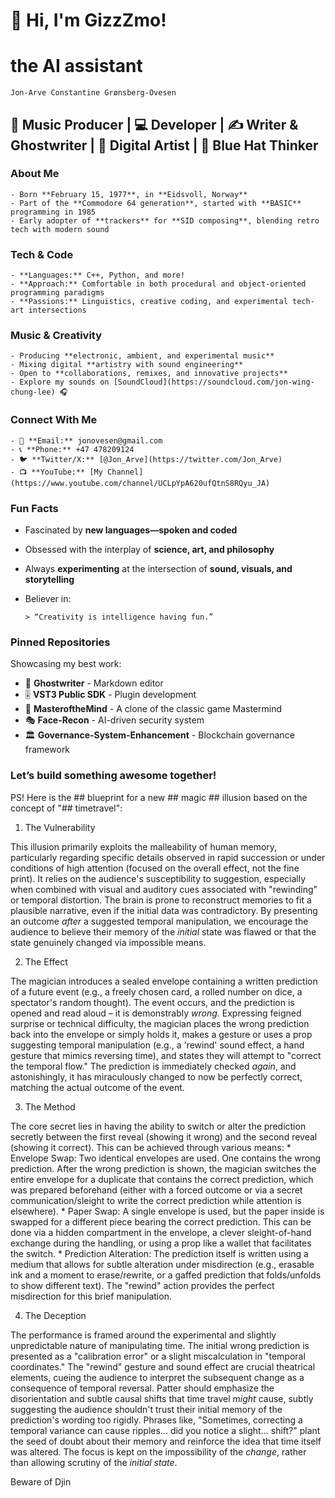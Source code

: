 # 👋 Hi, I'm GizzZmo!
  # the AI assistant 
    Jon-Arve Constantine Grønsberg-Ovesen

## 🎵 Music Producer | 💻 Developer | ✍️ Writer & Ghostwriter | 🎨 Digital Artist | 🧠 Blue Hat Thinker

### **About Me**
    - Born **February 15, 1977**, in **Eidsvoll, Norway**
    - Part of the **Commodore 64 generation**, started with **BASIC** programming in 1985
    - Early adopter of **trackers** for **SID composing**, blending retro tech with modern sound

### **Tech & Code**
    - **Languages:** C++, Python, and more!
    - **Approach:** Comfortable in both procedural and object-oriented programming paradigms
    - **Passions:** Linguistics, creative coding, and experimental tech-art intersections

### **Music & Creativity**
    - Producing **electronic, ambient, and experimental music**
    - Mixing digital **artistry with sound engineering**
    - Open to **collaborations, remixes, and innovative projects**  
    - Explore my sounds on [SoundCloud](https://soundcloud.com/jon-wing-chung-lee) 🎧

### **Connect With Me**
    - 📧 **Email:** jonovesen@gmail.com
    - 📞 **Phone:** +47 478209124
    - 🐦 **Twitter/X:** [@Jon_Arve](https://twitter.com/Jon_Arve)
    - 📺 **YouTube:** [My Channel](https://www.youtube.com/channel/UCLpYpA620ufQtnS8RQyu_JA)

### **Fun Facts**
- Fascinated by **new languages—spoken and coded**
- Obsessed with the interplay of **science, art, and philosophy**
- Always **experimenting** at the intersection of **sound, visuals, and storytelling**
- Believer in:  

      > “Creativity is intelligence having fun.”  

### **Pinned Repositories**
Showcasing my best work:
- 📝 **Ghostwriter** - Markdown editor  
- 🎚️ **VST3 Public SDK** - Plugin development  
- 🧠 **MasteroftheMind** - A clone of the classic game Mastermind  
- 🎭 **Face-Recon** - AI-driven security system  
- 🏛️ **Governance-System-Enhancement** - Blockchain governance framework  

### **Let’s build something awesome together!**

PS! Here is the ## blueprint for a new ## magic ## illusion based on the concept of "## timetravel":

1. The Vulnerability

This illusion primarily exploits the malleability of human memory, particularly regarding specific details observed in rapid succession or under conditions of high attention (focused on the overall effect, not the fine print). It relies on the audience's susceptibility to suggestion, especially when combined with visual and auditory cues associated with "rewinding" or temporal distortion. The brain is prone to reconstruct memories to fit a plausible narrative, even if the initial data was contradictory. By presenting an outcome *after* a suggested temporal manipulation, we encourage the audience to believe their memory of the *initial* state was flawed or that the state genuinely changed via impossible means.

2. The Effect

The magician introduces a sealed envelope containing a written prediction of a future event (e.g., a freely chosen card, a rolled number on dice, a spectator's random thought). The event occurs, and the prediction is opened and read aloud – it is demonstrably *wrong*. Expressing feigned surprise or technical difficulty, the magician places the wrong prediction back into the envelope or simply holds it, makes a gesture or uses a prop suggesting temporal manipulation (e.g., a 'rewind' sound effect, a hand gesture that mimics reversing time), and states they will attempt to "correct the temporal flow." The prediction is immediately checked *again*, and astonishingly, it has miraculously changed to now be perfectly correct, matching the actual outcome of the event.

3. The Method

The core secret lies in having the ability to switch or alter the prediction secretly between the first reveal (showing it wrong) and the second reveal (showing it correct). This can be achieved through various means:
*
Envelope Swap:
Two identical envelopes are used. One contains the wrong prediction. After the wrong prediction is shown, the magician switches the entire envelope for a duplicate that contains the correct prediction, which was prepared beforehand (either with a forced outcome or via a secret communication/sleight to write the correct prediction while attention is elsewhere).
*
Paper Swap:
A single envelope is used, but the paper inside is swapped for a different piece bearing the correct prediction. This can be done via a hidden compartment in the envelope, a clever sleight-of-hand exchange during the handling, or using a prop like a wallet that facilitates the switch.
*
Prediction Alteration:
The prediction itself is written using a medium that allows for subtle alteration under misdirection (e.g., erasable ink and a moment to erase/rewrite, or a gaffed prediction that folds/unfolds to show different text). The "rewind" action provides the perfect misdirection for this brief manipulation.

4. The Deception

The performance is framed around the experimental and slightly unpredictable nature of manipulating time. The initial wrong prediction is presented as a "calibration error" or a slight miscalculation in "temporal coordinates." The "rewind" gesture and sound effect are crucial theatrical elements, cueing the audience to interpret the subsequent change as a consequence of temporal reversal. Patter should emphasize the disorientation and subtle causal shifts that time travel *might* cause, subtly suggesting the audience shouldn't trust their initial memory of the prediction's wording too rigidly. Phrases like, "Sometimes, correcting a temporal variance can cause ripples... did you notice a slight... shift?" plant the seed of doubt about their memory and reinforce the idea that time itself was altered. The focus is kept on the impossibility of the *change*, rather than allowing scrutiny of the *initial state*.

Beware of Djin

